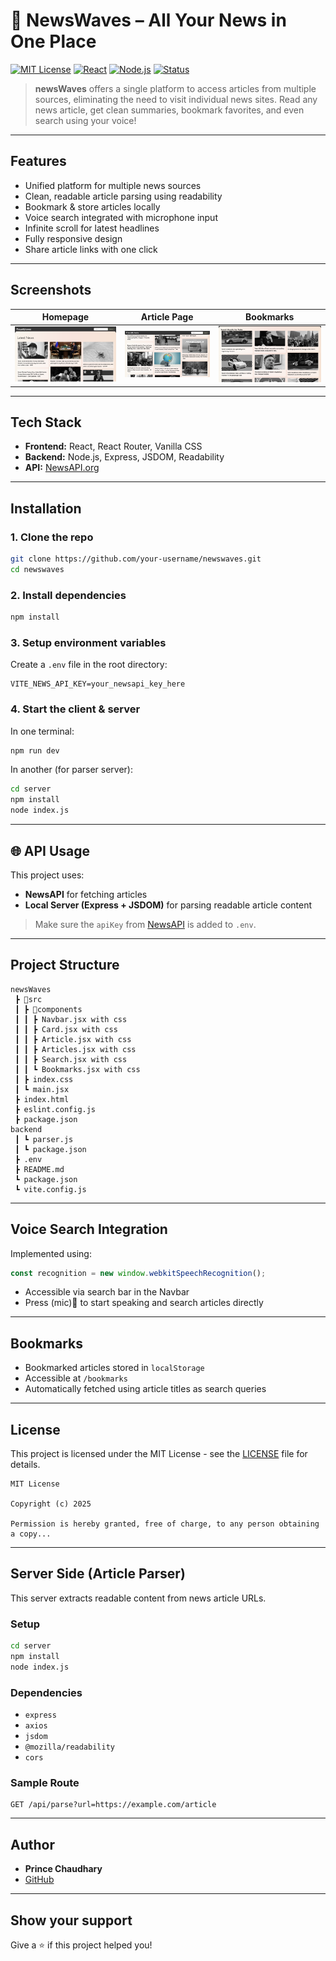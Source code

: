 
# 📰 NewsWaves – All Your News in One Place

[![MIT License](https://img.shields.io/badge/License-MIT-green.svg)](LICENSE)
[![React](https://img.shields.io/badge/React-18.2.0-blue.svg?logo=react)](https://react.dev/)
[![Node.js](https://img.shields.io/badge/Node.js-20.x-green.svg?logo=node.js)](https://nodejs.org/)
[![Status](https://img.shields.io/badge/status-active-success.svg)]()

> **newsWaves** offers a single platform to access articles from multiple sources, eliminating the need to visit individual news sites. Read any news article, get clean summaries, bookmark favorites, and even search using your voice!

---

##  Features

-  Unified platform for multiple news sources
-  Clean, readable article parsing using readability
-  Bookmark & store articles locally
-  Voice search integrated with microphone input
-  Infinite scroll for latest headlines
-  Fully responsive design
-  Share article links with one click

---

##  Screenshots

| Homepage | Article Page | Bookmarks |
|---------|---------------|------------|
| ![Home](./screenshots/1.png) | ![Article](./screenshots/2.png) | ![Bookmark](./screenshots/3.png) | ![Bookmark](./screenshots/4.png) |

---

##  Tech Stack

- **Frontend:** React, React Router, Vanilla CSS
- **Backend:** Node.js, Express, JSDOM, Readability
- **API:** [NewsAPI.org](https://newsapi.org/)

---

##  Installation

### 1. Clone the repo

```bash
git clone https://github.com/your-username/newswaves.git
cd newswaves
```

### 2. Install dependencies

```bash
npm install
```

### 3. Setup environment variables

Create a `.env` file in the root directory:

```env
VITE_NEWS_API_KEY=your_newsapi_key_here
```

### 4. Start the client & server

In one terminal:

```bash
npm run dev
```

In another (for parser server):

```bash
cd server
npm install
node index.js
```

---

## 🌐 API Usage

This project uses:

- **NewsAPI** for fetching articles
- **Local Server (Express + JSDOM)** for parsing readable article content

> Make sure the `apiKey` from [NewsAPI](https://newsapi.org) is added to `.env`.

---

##  Project Structure

```
newsWaves
 ┣ 📂src
 ┃ ┣ 📂components
 ┃ ┃ ┣ Navbar.jsx with css
 ┃ ┃ ┣ Card.jsx with css
 ┃ ┃ ┣ Article.jsx with css
 ┃ ┃ ┣ Articles.jsx with css
 ┃ ┃ ┣ Search.jsx with css
 ┃ ┃ ┗ Bookmarks.jsx with css
 ┃ ┣ index.css
 ┃ ┗ main.jsx
 ┣ index.html
 ┣ eslint.config.js
 ┣ package.json 
backend
 ┃ ┗ parser.js
 ┃ ┗ package.json
 ┣ .env
 ┣ README.md
 ┗ package.json
 ┗ vite.config.js
```

---

##  Voice Search Integration

Implemented using:

```js
const recognition = new window.webkitSpeechRecognition();
```

- Accessible via search bar in the Navbar
- Press (mic)🎤 to start speaking and search articles directly

---

##  Bookmarks

- Bookmarked articles stored in `localStorage`
- Accessible at `/bookmarks`
- Automatically fetched using article titles as search queries

---

##  License

This project is licensed under the MIT License - see the [LICENSE](LICENSE) file for details.

```
MIT License

Copyright (c) 2025

Permission is hereby granted, free of charge, to any person obtaining a copy...
```

---

##  Server Side (Article Parser)

This server extracts readable content from news article URLs.

### Setup

```bash
cd server
npm install
node index.js
```

### Dependencies

- `express`
- `axios`
- `jsdom`
- `@mozilla/readability`
- `cors`

### Sample Route

```http
GET /api/parse?url=https://example.com/article
```

---

## Author

-  **Prince Chaudhary**
- [GitHub](https://github.com/Huh-prince)

---

##  Show your support 

Give a ⭐️ if this project helped you!
